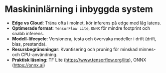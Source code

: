 # Maskininlärning i inbyggda system

- **Edge vs Cloud**: Träna ofta i molnet, kör inferens på edge med låg latens.
- **Optimerade format**: `TensorFlow Lite`, `ONNX` för mindre footprint och snabb inferens.
- **Modell-lifecycle**: Versionera, testa och övervaka modeller i drift (drift, bias, prestanda).
- **Resursbegränsningar**: Kvantisering och pruning för minskad minnes- och CPU-användning.
- **Praktisk läsning**: TF Lite (https://www.tensorflow.org/lite), ONNX (https://onnx.ai)